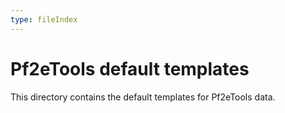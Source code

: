 ```yaml
---
type: fileIndex
---
```

# Pf2eTools default templates

This directory contains the default templates for Pf2eTools data.
